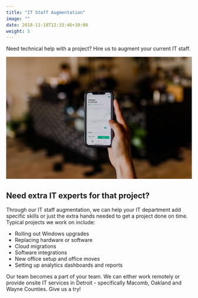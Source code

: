 ```yaml
---
title: "IT Staff Augmentation"
image: ""
date: 2018-11-18T12:33:46+10:00
weight: 5
---
```


Need technical help with a project? Hire us to augment your current IT staff.

![Accounting Services](/images/austin-distel-nGc5RT2HmF0-unsplash.jpg)

## Need extra IT experts for that project?

Through our IT staff augmentation, we can help your IT department add specific skills or just the extra hands needed to get a project done on time.  Typical projects we work on include:

* Rolling out Windows upgrades
* Replacing hardware or software
* Cloud migrations
* Software integrations
* New office setup and office moves
* Setting up analytics dashboards and reports

Our team becomes a part of your team. We can either work remotely or provide onsite IT services in Detroit - specifically Macomb, Oakland and Wayne Counties. Give us a try!
